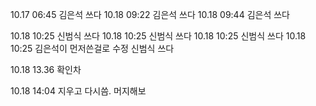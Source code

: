 10.17 06:45 김은석 쓰다
10.18 09:22 김은석 쓰다
10.18 09:44 김은석 쓰다

10.18 10:25 신범식 쓰다
10.18 10:25 신범식 쓰다
10.18 10:25 신범식 쓰다
10.18 10:25 김은석이 먼저쓴걸로 수정  신범식 쓰다


10.18 13.36 확인차

10.18 14:04 지우고 다시씀. 머지해보


